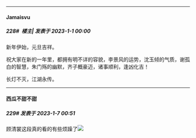 

*****

####  Jamaisvu  
##### 228#         楼主| 发表于 2023-1-1 00:00

新年伊始，元旦吉祥。

祝大家在新的一年里，都拥有明不详的容貌，李景风的运势，沈玉倾的气质，谢孤白的智慧，朱门殇的幽默，齐子概豪迈，诸事顺利，逢凶化吉！

长灯不灭，江湖永传。

*****

####  西瓜不甜不甜  
##### 229#       发表于 2023-1-7 00:51

顾清裳这段真的看的有些烦躁了<img src="https://static.saraba1st.com/image/smiley/face2017/001.png" referrerpolicy="no-referrer">

